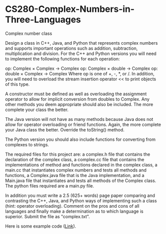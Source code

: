 # CS280-Complex-Numbers-in-Three-Languages

Complex number class

Design a class in C++, Java, and Python that represents complex numbers and supports important operations such as addition, subtraction, multiplication and division. For the C++ and Python versions you will need to implement the following functions for each operation:

op: Complex × Complex → Complex
op: Complex × double → Complex
op: double × Complex → Complex
Where op is one of +, -, *, or /. In addition, you will need to overload the stream insertion operator << to print objects of this type.

A constructor must be defined as well as overloading the assignment operator to allow for implicit conversion from doubles to Complex. Any other methods you deem appropriate should also be included. The more complete your class the better.

The Java version will not have as many methods because Java does not allow for operator overloading or friend functions. Again, the more complete your Java class the better. Override the toString() method.

The Python version you should also include functions for converting from complexes to strings.

The required files for this project are: a complex.h file that contains the declaration of the complex class, a complex.cc file that contains the implementations of method and functions declared in the complex class, a main.cc that instantiates complex numbers and tests all methods and functions, a Complex.java file that is the Java implementation, and a Main.java file that instantiates and tests all methods of the Complex class. The python files required are a main.py file.

In addition you must write a 2.5 (625+ words) page paper comparing and contrasting the C++, Java, and Python ways of implementing such a class (hint: operator overloading). Comment on the pros and cons of all languages and finally make a determination as to which language is superior. Submit the file as "complex.txt".

Here is some example code ([Link](https://web.njit.edu/~kapleau/teach/2020U/cs280/prj4.txt)).
